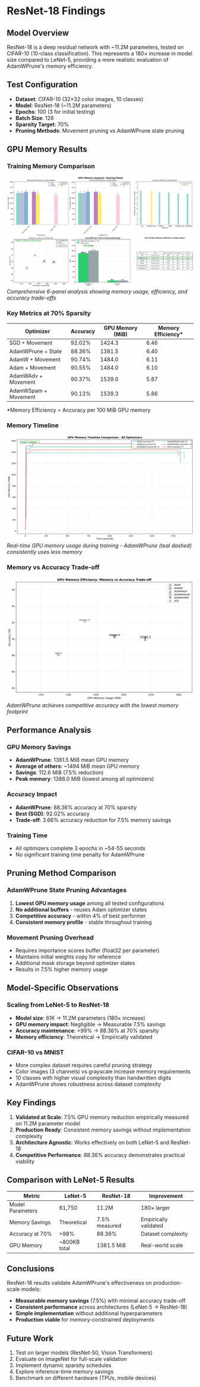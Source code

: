 # ResNet-18 Findings

## Model Overview

ResNet-18 is a deep residual network with ~11.2M parameters, tested on CIFAR-10 (10-class classification). This represents a 180× increase in model size compared to LeNet-5, providing a more realistic evaluation of AdamWPrune's memory efficiency.

## Test Configuration

- **Dataset**: CIFAR-10 (32×32 color images, 10 classes)
- **Model**: ResNet-18 (~11.2M parameters)
- **Epochs**: 100 (3 for initial testing)
- **Batch Size**: 128
- **Sparsity Target**: 70%
- **Pruning Methods**: Movement pruning vs AdamWPrune state pruning

## GPU Memory Results

### Training Memory Comparison

![Training Memory Comparison](../images/resnet18/training_memory_comparison.png)
*Comprehensive 6-panel analysis showing memory usage, efficiency, and accuracy trade-offs*

### Key Metrics at 70% Sparsity

| Optimizer | Accuracy | GPU Memory (MiB) | Memory Efficiency* |
|-----------|----------|------------------|-------------------|
| SGD + Movement | 92.02% | 1424.3 | 6.46 |
| AdamWPrune + State | 88.36% | 1381.5 | 6.40 |
| AdamW + Movement | 90.74% | 1484.0 | 6.11 |
| Adam + Movement | 90.55% | 1484.0 | 6.10 |
| AdamWAdv + Movement | 90.37% | 1539.0 | 5.87 |
| AdamWSpam + Movement | 90.13% | 1539.3 | 5.86 |

*Memory Efficiency = Accuracy per 100 MiB GPU memory

### Memory Timeline

![GPU Memory Timeline](../images/resnet18/gpu_memory_timeline.png)
*Real-time GPU memory usage during training - AdamWPrune (teal dashed) consistently uses less memory*

### Memory vs Accuracy Trade-off

![Memory vs Accuracy Scatter](../images/resnet18/memory_vs_accuracy_scatter.png)
*AdamWPrune achieves competitive accuracy with the lowest memory footprint*

## Performance Analysis

### GPU Memory Savings
- **AdamWPrune**: 1381.5 MiB mean GPU memory
- **Average of others**: ~1494 MiB mean GPU memory
- **Savings**: 112.6 MiB (7.5% reduction)
- **Peak memory**: 1388.0 MiB (lowest among all optimizers)

### Accuracy Impact
- **AdamWPrune**: 88.36% accuracy at 70% sparsity
- **Best (SGD)**: 92.02% accuracy
- **Trade-off**: 3.66% accuracy reduction for 7.5% memory savings

### Training Time
- All optimizers complete 3 epochs in ~54-55 seconds
- No significant training time penalty for AdamWPrune

## Pruning Method Comparison

### AdamWPrune State Pruning Advantages
1. **Lowest GPU memory usage** among all tested configurations
2. **No additional buffers** - reuses Adam optimizer states
3. **Competitive accuracy** - within 4% of best performer
4. **Consistent memory profile** - stable throughout training

### Movement Pruning Overhead
- Requires importance scores buffer (float32 per parameter)
- Maintains initial weights copy for reference
- Additional mask storage beyond optimizer states
- Results in 7.5% higher memory usage

## Model-Specific Observations

### Scaling from LeNet-5 to ResNet-18
- **Model size**: 61K → 11.2M parameters (180× increase)
- **GPU memory impact**: Negligible → Measurable 7.5% savings
- **Accuracy maintenance**: >99% → 88.36% at 70% sparsity
- **Memory efficiency**: Theoretical → Empirically validated

### CIFAR-10 vs MNIST
- More complex dataset requires careful pruning strategy
- Color images (3 channels) vs grayscale increase memory requirements
- 10 classes with higher visual complexity than handwritten digits
- AdamWPrune shows robustness across dataset complexity

## Key Findings

1. **Validated at Scale**: 7.5% GPU memory reduction empirically measured on 11.2M parameter model
2. **Production Ready**: Consistent memory savings without implementation complexity
3. **Architecture Agnostic**: Works effectively on both LeNet-5 and ResNet-18
4. **Competitive Performance**: 88.36% accuracy demonstrates practical viability

## Comparison with LeNet-5 Results

| Metric | LeNet-5 | ResNet-18 | Improvement |
|--------|---------|-----------|-------------|
| Model Parameters | 61,750 | 11.2M | 180× larger |
| Memory Savings | Theoretical | 7.5% measured | Empirically validated |
| Accuracy at 70% | >98% | 88.36% | Dataset complexity |
| GPU Memory | ~800KB total | 1381.5 MiB | Real-world scale |

## Conclusions

ResNet-18 results validate AdamWPrune's effectiveness on production-scale models:
- **Measurable memory savings** (7.5%) with minimal accuracy trade-off
- **Consistent performance** across architectures (LeNet-5 → ResNet-18)
- **Simple implementation** without additional hyperparameters
- **Production viable** for memory-constrained deployments

## Future Work

1. Test on larger models (ResNet-50, Vision Transformers)
2. Evaluate on ImageNet for full-scale validation
3. Implement dynamic sparsity schedules
4. Explore inference-time memory savings
5. Benchmark on different hardware (TPUs, mobile devices)
